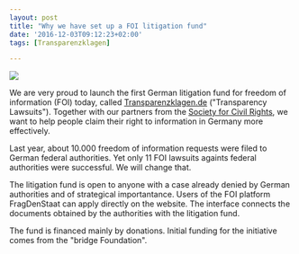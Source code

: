 ```yaml
---
layout: post
title: "Why we have set up a FOI litigation fund"
date: '2016-12-03T09:12:23+02:00'
tags: [Transparenzklagen]

---
```

<img src="https://raw.githubusercontent.com/okfde/okfn.de/master/files/blog/2016/11/logo4.jpg">

We are very proud to launch the first German litigation fund for freedom of information (FOI) today, called [Transparenzklagen.de](https://transparenzklagen.de/) ("Transparency Lawsuits"). Together with our partners from the [Society for Civil Rights](https://freiheitsrechte.org/index.php/english/), we want to help people claim their right to information in Germany more effectively. 

Last year, about 10.000 freedom of information requests were filed to German federal authorities. Yet only 11 FOI lawsuits againts federal authorities were successful. We will change that.

The litigation fund is open to anyone with a case already denied by German authorities and of strategical importantance. Users of the FOI platform FragDenStaat can apply directly on the website. The interface connects the documents obtained by the authorities with the litigation fund.

The fund is financed mainly by donations. Initial funding for the initiative comes from the "bridge Foundation".

